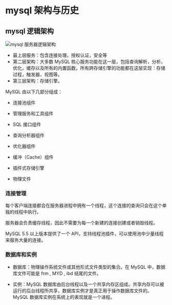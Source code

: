 # mysql 架构与历史

## mysql 逻辑架构

![mysql 服务器逻辑架构](https://cnymw.github.io/GolangStudy/docs/img/数据库-mysql基础-mysql服务器逻辑架构.png)

- 最上层服务：包含连接处理，授权认证，安全等
- 第二层架构：大多数 MySQL 核心服务功能在这一层，包括查询解析，分析，优化，缓存以及所有的内置函数，所有跨存储引擎的功能都在这层实现：存储过程，触发器，视图等。
- 第三层架构：存储引擎。

MySQL 由以下几部分组成：

- 连接池组件

- 管理服务和工具组件

- SQL 接口组件

- 查询分析器组件

- 优化器组件

- 缓冲（Cache）组件

- 插件式存储引擎

- 物理文件

### 连接管理

每个客户端连接都会在服务器进程中拥有一个线程，这个连接的查询只会在这个单独的线程中执行。

服务器会负责缓存线程，因此不需要为每一个新建的连接创建或者销毁线程。

MySQL 5.5 以上版本提供了一个 API，支持线程池插件，可以使用池中少量线程来服务大量的连接。

### 数据库和实例

- 数据库：物理操作系统文件或其他形式文件类型的集合。在 MySQL 中，数据库文件可能是 frm , MYD , ibd 结尾的文件。

- 实例：MySQL 数据库由后台线程以及一个共享内存区组成。共享内存可以被运行的后台线程所共享，数据库实例才是真正用于操作数据库文件的。MySQL 数据库实例在系统上的表现就是一个进程。


